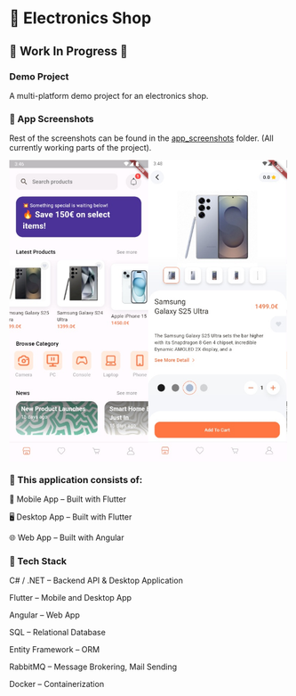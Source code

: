 # 🛒 Electronics Shop #
## 🚧 Work In Progress 🚧 ## 
### Demo Project ###
A multi-platform demo project for an electronics shop.
### 📸 App Screenshots ###
Rest of the screenshots can be found in the <a href="https://github.com/eldin17/Electronics_Shop/tree/main/app_screenshots">app_screenshots</a> folder. (All currently working parts of the project).
<div style="display: flex;">
  <img src="app_screenshots/home1_screen.jpg" alt="Home Screen" width="250"/>  
  <img src="app_screenshots/product_details1_screen.jpg" alt="Product Details" width="250"/>
</div>

### 🧩 This application consists of: ###

📱 Mobile App – Built with Flutter

🖥️ Desktop App – Built with Flutter

🌐 Web App – Built with Angular

### 🧰 Tech Stack ###
C# / .NET – Backend API & Desktop Application

Flutter – Mobile and Desktop App

Angular – Web App

SQL – Relational Database

Entity Framework – ORM

RabbitMQ – Message Brokering, Mail Sending

Docker – Containerization